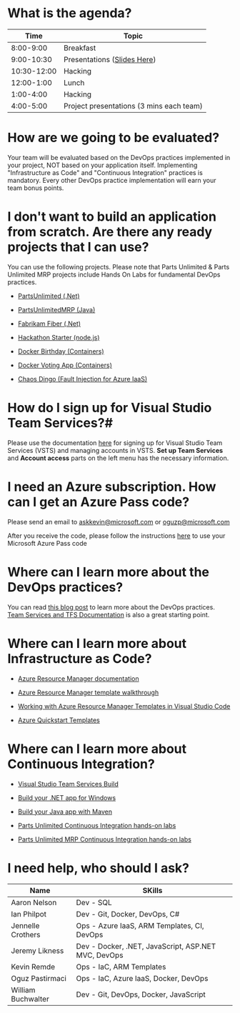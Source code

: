 # What is the agenda? #

| Time        | Topic                                    |
|-------------|------------------------------------------|
| 8:00-9:00   | Breakfast                                |
| 9:00-10:30  | Presentations ([Slides Here](aka.ms/devopsebc))                            |
| 10:30-12:00 | Hacking                                  |
| 12:00-1:00  | Lunch                                    |
| 1:00-4:00   | Hacking                                  |
| 4:00-5:00   | Project presentations (3 mins each team) |

# How are we going to be evaluated? #

Your team will be evaluated based on the DevOps practices implemented in your project, NOT based on your application itself. Implementing "Infrastructure as Code" and "Continuous Integration" practices is mandatory. Every other DevOps practice implementation will earn your team bonus points.


# I don't want to build an application from scratch. Are there any ready projects that I can use? #

You can use the following projects. Please note that Parts Unlimited & Parts Unlimited MRP projects include Hands On Labs for fundamental DevOps practices.

- [PartsUnlimited (.Net)](http://microsoft.github.io/PartsUnlimited/)

- [PartsUnlimitedMRP (Java)](https://microsoft.github.io/PartsUnlimitedMRP/)

- [Fabrikam Fiber (.Net)](https://github.com/dtzar/FabrikamFiber)

- [Hackathon Starter (node.js)](https://github.com/sahat/hackathon-starter)

- [Docker Birthday (Containers)](https://github.com/docker/docker-birthday-3)

- [Docker Voting App (Containers)](https://github.com/docker/example-voting-app)

- [Chaos Dingo (Fault Injection for Azure IaaS)](https://github.com/jmspring/chaos-dingo)


# How do I sign up for Visual Studio Team Services?#

Please use the documentation [here](https://www.visualstudio.com/en-us/docs/setup-admin/team-services/sign-up-for-visual-studio-team-services) for signing up for Visual Studio Team Services (VSTS) and managing accounts in VSTS. **Set up Team Services** and **Account access** parts on the left menu has the necessary information.


# I need an Azure subscription. How can I get an Azure Pass code? #

Please send an email to askkevin@microsoft.com or oguzp@microsoft.com

After you receive the code, please follow the instructions [here](https://www.microsoftazurepass.com/) to use your Microsoft Azure Pass code


# Where can I learn more about the DevOps practices? #

You can read [this blog post](http://www.itproguy.com/devops-practices/) to learn more about the DevOps practices. [Team Services and TFS Documentation](https://www.visualstudio.com/docs/overview) is also a great starting point.

# Where can I learn more about Infrastructure as Code? #

- [Azure Resource Manager documentation](https://azure.microsoft.com/en-us/documentation/articles/resource-group-overview/)

- [Azure Resource Manager template walkthrough](https://azure.microsoft.com/en-us/documentation/articles/resource-manager-template-walkthrough)

- [Working with Azure Resource Manager Templates in Visual Studio Code](https://azure.microsoft.com/en-us/documentation/articles/resource-manager-vs-code/)

- [Azure Quickstart Templates](https://github.com/Azure/azure-quickstart-templates)

# Where can I learn more about Continuous Integration? #

- [Visual Studio Team Services Build](https://www.visualstudio.com/docs/build/overview)

- [Build your .NET app for Windows](https://www.visualstudio.com/docs/build/get-started/dot-net)

- [Build your Java app with Maven](https://www.visualstudio.com/docs/build/get-started/java-maven)

- [Parts Unlimited Continuous Integration hands-on labs](https://microsoft.github.io/PartsUnlimited/45/45-ci.html)

- [Parts Unlimited MRP Continuous Integration hands-on labs](https://microsoft.github.io/PartsUnlimitedMRP/fundvsts/fund-01-MS-CI.html)

# I need help, who should I ask?

|    Name            | SKills                                                    |
|--------------------|-----------------------------------------------------|
| Aaron Nelson       | Dev - SQL                                            |
| Ian Philpot        | Dev - Git, Docker, DevOps, C#                                                 |
| Jennelle Crothers  | Ops - Azure IaaS, ARM Templates, CI, DevOps         |
| Jeremy Likness     | Dev - Docker, .NET, JavaScript, ASP.NET MVC, DevOps |
| Kevin Remde        | Ops - IaC, ARM Templates                                               |
| Oguz Pastirmaci    | Ops - IaC, Azure IaaS, Docker, DevOps               |
| William Buchwalter | Dev - Git, DevOps, Docker, JavaScript               |
